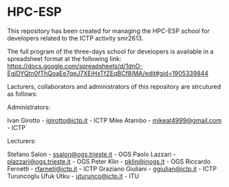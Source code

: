 HPC-ESP
=======

This repository has been created for managing the HPC-ESP school for developers related to the ICTP activity smr2613.

The full program of the three-days school for developers is available in a spreadsheet format at the following link:
https://docs.google.com/spreadsheets/d/1dnO-EgjDYQtn0fThQoaEe7qeJ7XEjHxTfZEqBCf8jMA/edit#gid=1905339844

Lacturers, collaborators and administrators of this repository are strcutured as follows:

Administrators:

Ivan Girotto - igirotto@ictp.it - ICTP
Mike Atambo - mikeat4999@gmail.com - ICTP


Lecturers:

Stefano Salon - ssalon@ogs.trieste.it - OGS
Paolo Lazzari - plazzari@ogs.trieste.it - OGS
Peter Klin - pklin@inogs.it - OGS
Riccardo Fernetti - rfarneti@ictp.it - ICTP
Graziano Giuliani - ggiulian@ictp.it - ICTP
Turuncoglu Ufuk Utku - uturunco@ictp.it - ITU

